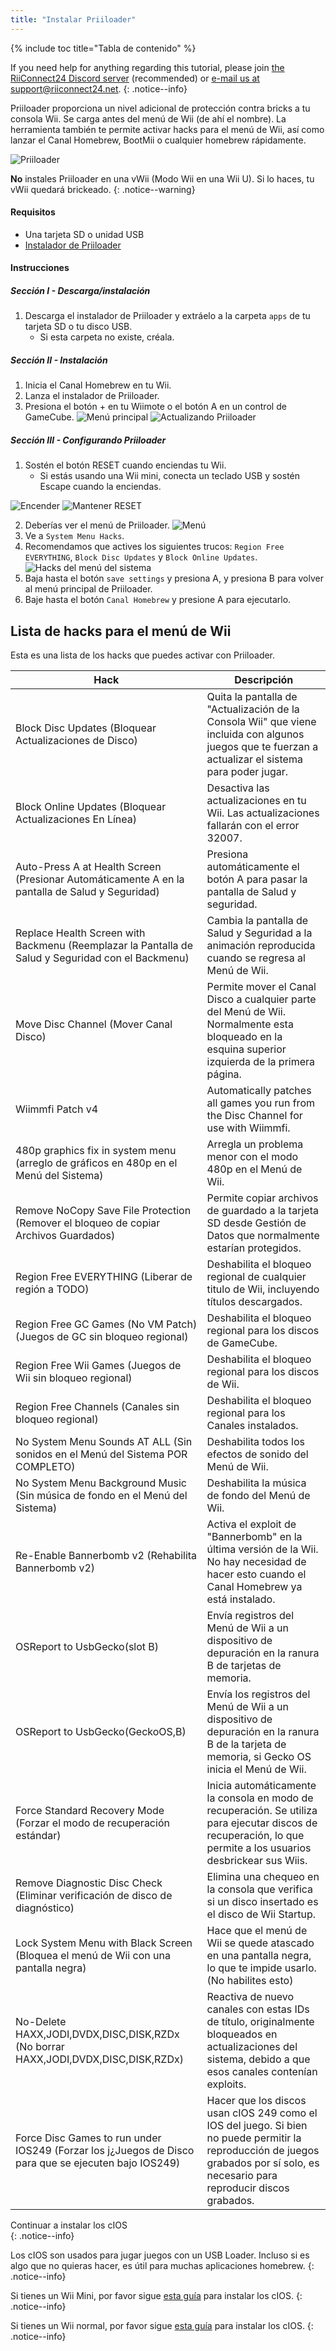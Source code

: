 ```yaml
---
title: "Instalar Priiloader"
---
```


{% include toc title="Tabla de contenido" %}

If you need help for anything regarding this tutorial, please join [the RiiConnect24 Discord server](https://discord.gg/rc24) (recommended) or [e-mail us at support@riiconnect24.net](mailto:support@riiconnect24.net).
{: .notice--info}

Priiloader proporciona un nivel adicional de protección contra bricks a tu consola Wii. Se carga antes del menú de Wii (de ahí el nombre). La herramienta también te permite activar hacks para el menú de Wii, así como lanzar el Canal Homebrew, BootMii o cualquier homebrew rápidamente.

![Priiloader](/images/priiloader.jpg)

**No** instales Priiloader en una vWii (Modo Wii en una Wii U). Si lo haces, tu vWii quedará brickeado.
{: .notice--warning}

#### Requisitos
* Una tarjeta SD o unidad USB
* [Instalador de Priiloader](assets/files/Priiloader_v0_9.zip)

#### Instrucciones
##### Sección I - Descarga/instalación

1. Descarga el instalador de Priiloader y extráelo a la carpeta `apps` de tu tarjeta SD o tu disco USB.
    * Si esta carpeta no existe, créala.

##### Sección II - Instalación

1. Inicia el Canal Homebrew en tu Wii.
2. Lanza el instalador de Priiloader.
3. Presiona el botón + en tu Wiimote o el botón A en un control de GameCube. ![Menú principal](/images/Priiloader/installer.png) ![Actualizando Priiloader](/images/Priiloader/installing.png)

##### Sección III - Configurando Priiloader

1. Sostén el botón RESET cuando enciendas tu Wii.
    * Si estás usando una Wii mini, conecta un teclado USB y sostén Escape cuando la enciendas.

![Encender](/images/Priiloader/on.jpg) ![Mantener RESET](/images/Priiloader/reset.jpg)

2. Deberías ver el menú de Priiloader. ![Menú](/images/Priiloader/mainmenu.png)
3. Ve a `System Menu Hacks`.
4. Recomendamos que actives los siguientes trucos: `Region Free EVERYTHING`, `Block Disc Updates` y `Block Online Updates`. ![Hacks del menú del sistema](/images/Priiloader/hacks.png)
1. Baja hasta el botón `save settings` y presiona A, y presiona B para volver al menú principal de Priiloader.
1. Baje hasta el botón `Canal Homebrew` y presione A para ejecutarlo.

## Lista de hacks para el menú de Wii

Esta es una lista de los hacks que puedes activar con Priiloader.

| Hack                                                                                                 | Descripción                                                                                                                                                                       |
| ---------------------------------------------------------------------------------------------------- | --------------------------------------------------------------------------------------------------------------------------------------------------------------------------------- |
| Block Disc Updates (Bloquear Actualizaciones de Disco)                                               | Quita la pantalla de "Actualización de la Consola Wii" que viene incluida con algunos juegos que te fuerzan a actualizar el sistema para poder jugar.                             |
| Block Online Updates (Bloquear Actualizaciones En Línea)                                             | Desactiva las actualizaciones en tu Wii. Las actualizaciones fallarán con el error 32007.                                                                                         |
| Auto-Press A at Health Screen (Presionar Automáticamente A en la pantalla de Salud y Seguridad)      | Presiona automáticamente el botón A para pasar la pantalla de Salud y seguridad.                                                                                                  |
| Replace Health Screen with Backmenu (Reemplazar la Pantalla de Salud y Seguridad con el Backmenu)    | Cambia la pantalla de Salud y Seguridad a la animación reproducida cuando se regresa al Menú de Wii.                                                                              |
| Move Disc Channel (Mover Canal Disco)                                                                | Permite mover el Canal Disco a cualquier parte del Menú de Wii. Normalmente esta bloqueado en la esquina superior izquierda de la primera página.                                 |
| Wiimmfi Patch v4                                                                                     | Automatically patches all games you run from the Disc Channel for use with Wiimmfi.                                                                                               |
| 480p graphics fix in system menu (arreglo de gráficos en 480p en el Menú del Sistema)                | Arregla un problema menor con el modo 480p en el Menú de Wii.                                                                                                                     |
| Remove NoCopy Save File Protection (Remover el bloqueo de copiar Archivos Guardados)                 | Permite copiar archivos de guardado a la tarjeta SD desde Gestión de Datos que normalmente estarían protegidos.                                                                   |
| Region Free EVERYTHING (Liberar de región a TODO)                                                    | Deshabilita el bloqueo regional de cualquier titulo de Wii, incluyendo títulos descargados.                                                                                       |
| Region Free GC Games (No VM Patch) (Juegos de GC sin bloqueo regional)                               | Deshabilita el bloqueo regional para los discos de GameCube.                                                                                                                      |
| Region Free Wii Games (Juegos de Wii sin bloqueo regional)                                           | Deshabilita el bloqueo regional para los discos de Wii.                                                                                                                           |
| Region Free Channels (Canales sin bloqueo regional)                                                  | Deshabilita el bloqueo regional para los Canales instalados.                                                                                                                      |
| No System Menu Sounds AT ALL (Sin sonidos en el Menú del Sistema POR COMPLETO)                       | Deshabilita todos los efectos de sonido del Menú de Wii.                                                                                                                          |
| No System Menu Background Music (Sin música de fondo en el Menú del Sistema)                         | Deshabilita la música de fondo del Menú de Wii.                                                                                                                                   |
| Re-Enable Bannerbomb v2 (Rehabilita Bannerbomb v2)                                                   | Activa el exploit de "Bannerbomb" en la última versión de la Wii. No hay necesidad de hacer esto cuando el Canal Homebrew ya está instalado.                                      |
| OSReport to UsbGecko(slot B)                                                                         | Envía registros del Menú de Wii a un dispositivo de depuración en la ranura B de tarjetas de memoria.                                                                             |
| OSReport to UsbGecko(GeckoOS,B)                                                                      | Envía los registros del Menú de Wii a un dispositivo de depuración en la ranura B de la tarjeta de memoria, si Gecko OS inicia el Menú de Wii.                                    |
| Force Standard Recovery Mode (Forzar el modo de recuperación estándar)                               | Inicia automáticamente la consola en modo de recuperación. Se utiliza para ejecutar discos de recuperación, lo que permite a los usuarios desbrickear sus Wiis.                   |
| Remove Diagnostic Disc Check (Eliminar verificación de disco de diagnóstico)                         | Elimina una chequeo en la consola que verifica si un disco insertado es el disco de Wii Startup.                                                                                  |
| Lock System Menu with Black Screen (Bloquea el menú de Wii con una pantalla negra)                   | Hace que el menú de Wii se quede atascado en una pantalla negra, lo que te impide usarlo. (No habilites esto)                                                                     |
| No-Delete HAXX,JODI,DVDX,DISC,DISK,RZDx (No borrar HAXX,JODI,DVDX,DISC,DISK,RZDx)                    | Reactiva de nuevo canales con estas IDs de título, originalmente bloqueados en actualizaciones del sistema, debido a que esos canales contenían exploits.                         |
| Force Disc Games to run under IOS249 (Forzar los j¿Juegos de Disco para que se ejecuten bajo IOS249) | Hacer que los discos usan cIOS 249 como el IOS del juego. Si bien no puede permitir la reproducción de juegos grabados por sí solo, es necesario para reproducir discos grabados. |


Continuar a instalar los cIOS<br>
{: .notice--info}

Los cIOS son usados para jugar juegos con un USB Loader. Incluso si es algo que no quieras hacer, es útil para muchas aplicaciones homebrew.
{: .notice--info}

Si tienes un Wii Mini, por favor sigue [esta guía](cios-mini) para instalar los cIOS.
{: .notice--info}

Si tienes un Wii normal, por favor sigue [esta guía](cios) para instalar los cIOS.
{: .notice--info}
